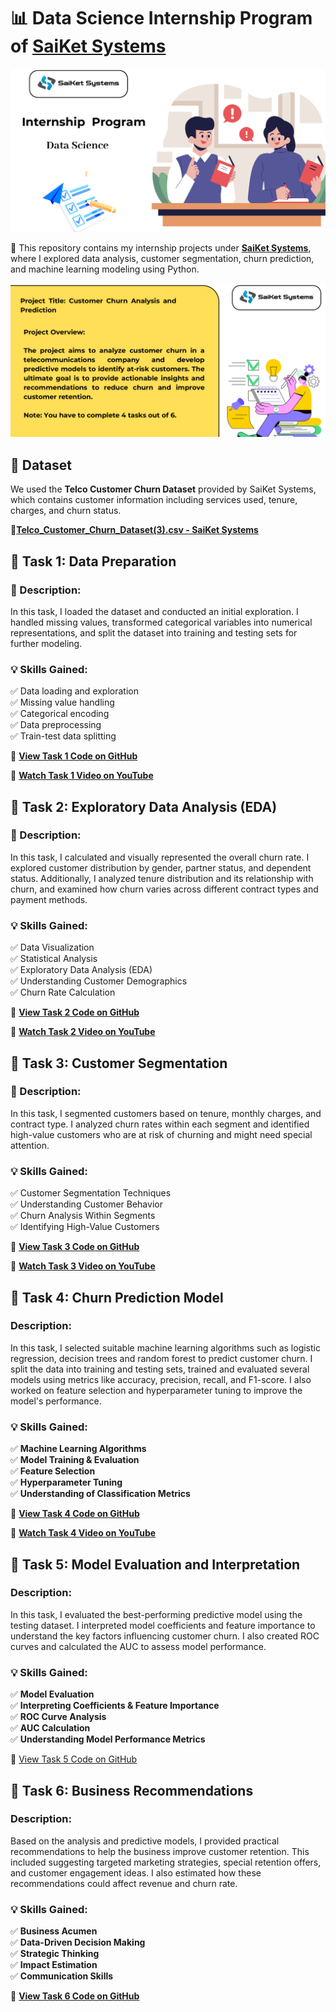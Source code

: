 # 📊 Data Science Internship Program of [SaiKet Systems](https://www.linkedin.com/company/saiket-systems/)

![image](https://github.com/jcdumlao14/Data-Science-Internship-Program-SKS/blob/main/SKS-%20intern.png
)

💼 This repository contains my internship projects under **[SaiKet Systems]( https://www.linkedin.com/company/saiket-systems/
)**, where I explored data analysis, customer segmentation, churn prediction, and machine learning modeling using Python.


![image](https://github.com/jcdumlao14/Data-Science-Internship-Program-SKS/blob/main/project%20title.png
)

## 📂 Dataset

We used the **Telco Customer Churn Dataset** provided by SaiKet Systems, which contains customer information including services used, tenure, charges, and churn status.

**🔗[Telco_Customer_Churn_Dataset(3).csv - SaiKet Systems](https://drive.google.com/file/d/1bHNFyCPHPhM3ma6EYXWerRvS101GUQZp/view?usp=drive_link)**

## 🔹 Task 1: Data Preparation

### 📝 Description:

In this task, I loaded the dataset and conducted an initial exploration. I handled missing values, transformed categorical variables into numerical representations, and split the dataset into training and testing sets for further modeling.

### 💡 Skills Gained:
✅ Data loading and exploration  
✅ Missing value handling  
✅ Categorical encoding  
✅ Data preprocessing  
✅ Train-test data splitting

📁 **[View Task 1 Code  on GitHub](https://github.com/jcdumlao14/Data-Science-Internship-Program-SKS/blob/main/Task_1_Data_Preparation.ipynb)**

🎥 **[Watch Task 1 Video on YouTube](https://youtu.be/gQU-FuoHpf0)**


## 🔹 Task 2: Exploratory Data Analysis (EDA)

### 📝 Description:

In this task, I calculated and visually represented the overall churn rate. I explored customer distribution by gender, partner status, and dependent status. Additionally, I analyzed tenure distribution and its relationship with churn, and examined how churn varies across different contract types and payment methods.

### 💡 Skills Gained:
✅ Data Visualization  
✅ Statistical Analysis  
✅ Exploratory Data Analysis (EDA)  
✅ Understanding Customer Demographics  
✅ Churn Rate Calculation


 📁 **[View Task 2 Code on GitHub](https://github.com/jcdumlao14/Data-Science-Internship-Program-SKS/blob/main/Task_2_Exploratory_Data_Analysis_(EDA).ipynb)**

 🎥 **[Watch Task 2 Video on YouTube]( https://youtu.be/KkqsrAgcd6A)**

## 🔹 Task 3: Customer Segmentation

### 📝 Description:

In this task, I segmented customers based on tenure, monthly charges, and contract type. I analyzed churn rates within each segment and identified high-value customers who are at risk of churning and might need special attention.

### 💡 Skills Gained:
✅ Customer Segmentation Techniques  
✅ Understanding Customer Behavior  
✅ Churn Analysis Within Segments  
✅ Identifying High-Value Customers


📁 **[View Task 3 Code on GitHub](https://github.com/jcdumlao14/Data-Science-Internship-Program-SKS/blob/main/Task_3_Customer_Segmentation.ipynb)**

🎥 **[Watch Task 3 Video on YouTube](https://youtu.be/s5FIeTx0Uyc)**

## 🔹 Task 4: Churn Prediction Model

### Description:

In this task, I selected suitable machine learning algorithms such as logistic regression, decision trees and random forest to predict customer churn. I split the data into training and testing sets, trained and evaluated several models using metrics like accuracy, precision, recall, and F1-score. I also worked on feature selection and hyperparameter tuning to improve the model's performance.

<h3 align="left">💡 Skills Gained:</h3>
<p align="left">
✅ <strong>Machine Learning Algorithms</strong><br>
✅ <strong>Model Training & Evaluation</strong><br>
✅ <strong>Feature Selection</strong><br>
✅ <strong>Hyperparameter Tuning</strong><br>
✅ <strong>Understanding of Classification Metrics</strong>
</p>
 
📁 **[View Task 4 Code on GitHub](https://github.com/jcdumlao14/Data-Science-Internship-Program-SKS/blob/main/Task_4_Churn_Prediction_Model.ipynb)**

🎥 **[Watch Task 4 Video on YouTube](https://youtu.be/36UzNrthTUs)**


## 🔹 Task 5: Model Evaluation and Interpretation

### Description:

In this task, I evaluated the best-performing predictive model using the testing dataset. I interpreted model coefficients and feature importance to understand the key factors influencing customer churn. I also created ROC curves and calculated the AUC to assess model performance.

<h3 align="left">💡 Skills Gained:</h3>
<p align="left">
✅ <strong>Model Evaluation</strong><br>
✅ <strong>Interpreting Coefficients & Feature Importance</strong><br>
✅ <strong>ROC Curve Analysis</strong><br>
✅ <strong>AUC Calculation</strong><br>
✅ <strong>Understanding Model Performance Metrics</strong>
</p>

📂 [View Task 5 Code on GitHub](https://github.com/jcdumlao14/Data-Science-Internship-Program-SKS/blob/main/Task_5_Model_Evaluation_and_Interpretation.ipynb)

## 🔹 Task 6: Business Recommendations

### Description:
Based on the analysis and predictive models, I provided practical recommendations to help the business improve customer retention. This included suggesting targeted marketing strategies, special retention offers, and customer engagement ideas. I also estimated how these recommendations could affect revenue and churn rate.

<h3 align="left">💡 Skills Gained:</h3>
<p align="left">
✅ <strong>Business Acumen</strong><br>
✅ <strong>Data-Driven Decision Making</strong><br>
✅ <strong>Strategic Thinking</strong><br>
✅ <strong>Impact Estimation</strong><br>
✅ <strong>Communication Skills</strong>
</p>

📂 **[View Task 6 Code on GitHub](https://github.com/jcdumlao14/Data-Science-Internship-Program-SKS/blob/main/Task_6_Business_Recommendations.ipynb)**
